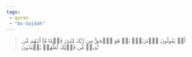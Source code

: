 ```yaml
---
tags: 
 - quran 
 - "As-Sajdah"
---
```


> أَمۡ يَقُولُونَ ٱفۡتَرَىٰهُۚ بَلۡ هُوَ ٱلۡحَقُّ مِن رَّبِّكَ لِتُنذِرَ قَوۡمٗا مَّآ أَتَىٰهُم مِّن نَّذِيرٖ مِّن قَبۡلِكَ لَعَلَّهُمۡ يَهۡتَدُونَ
